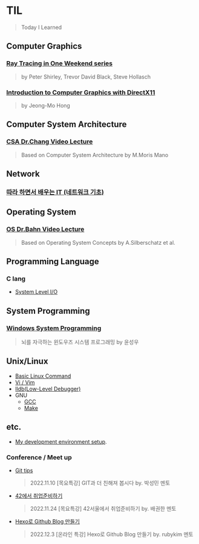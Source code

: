 # TIL
> Today I Learned

## Computer Graphics

### [Ray Tracing in One Weekend series](./Graphics/RT_in_one_weekend)
> by Peter Shirley, Trevor David Black, Steve Hollasch

### [Introduction to Computer Graphics with DirectX11](./Graphics/Introduction_to_CG_with_DX11/README.md)
> by Jeong-Mo Hong

## Computer System Architecture

### [CSA Dr.Chang Video Lecture](./CSA/CSA_Dr_Chang/README.md)
> Based on Computer System Architecture by M.Moris Mano

## Network

### [따라 하면서 배우는 IT (네트워크 기초)](./Network/ddarahakit_network/README.md)

## Operating System

### [OS Dr.Bahn Video Lecture](./OS/OS_Dr_Bahn/README.md)
> Based on Operating System Concepts by A.Silberschatz et al.


## Programming Language

### C lang
- [System Level I/O](./C/system_level_I\O.md)

## System Programming

### [Windows System Programming](./WindowsSP/README.md)
> 뇌를 자극하는 윈도우즈 시스템 프로그래밍 by 윤성우


## Unix/Linux
- [Basic Linux Command](./Unix/command.md)
- [Vi / Vim](./Unix/vim/vim.md)
- [lldb(Low-Level Debugger)](./Unix/lldb.md)
- GNU
	- [GCC](./Unix/GNU/GCC.md)
	- [Make](./Unix/GNU/make.md)

## etc.
- [My development environment setup](./etc/dev_env_setup.md).

### Conference / Meet up
- [Git tips](./etc/git_tips.md)
  > 2022.11.10 [목요특강] GIT과 더 친해져 봅시다 by. 박성민 멘토
  
- [42에서 취업준비하기](./etc/survive_in_42.md)
  > 2022.11.24 [목요특강] 42서울에서 취업준비하기 by. 배권한 멘토
  
- [Hexo로 Github Blog 만들기](./etc/hexo_github_blog.md)
  > 2022.12.3 [온라인 특강] Hexo로 Github Blog 만들기 by. rubykim 멘토
